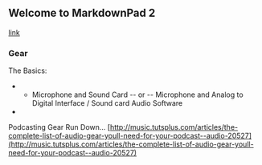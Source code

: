 ## Welcome to MarkdownPad 2 ##
[link](#June9)


### Gear ###
The Basics:


- - Microphone and Sound Card -- or -- Microphone and Analog to Digital Interface / Sound card Audio Software
- 

Podcasting Gear Run Down...
[http://music.tutsplus.com/articles/the-complete-list-of-audio-gear-youll-need-for-your-podcast--audio-20527](http://music.tutsplus.com/articles/the-complete-list-of-audio-gear-youll-need-for-your-podcast--audio-20527)

